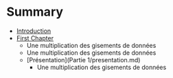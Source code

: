 # Summary

* [Introduction](README.md)
* [First Chapter](chapter1.md)
   * Une multiplication des gisements de données
   * Une multiplication des gisements de données
   * [Présentation](Partie 1/presentation.md)
       * Une multiplication des gisements de données

